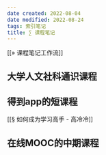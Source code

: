 ```yaml
---
date created: 2022-08-04
date modified: 2022-08-24
tags: 索引笔记
title: ∑ 课程笔记
---
```


[[» 课程笔记工作流]]

## 大学人文社科通识课程

## 得到app的短课程

[[§ 如何成为学习高手 - 高冷冷]]

## 在线MOOC的中期课程
